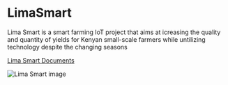 # LimaSmart
Lima Smart is a smart farming IoT project that aims at  icreasing the quality and quantity of yields for Kenyan small-scale farmers while untilizing technology despite the changing seasons 

[Lima Smart Documents](https://drive.google.com/drive/folders/1T6VqteFuwwPGWnMY842ln19T9Dxj8mjV?usp=sharing) 




![Lima Smart image](https://user-images.githubusercontent.com/79209510/138154198-1f78d08f-de22-4a8f-a789-02d61b28a9f7.png)


